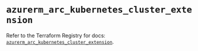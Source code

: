 # `azurerm_arc_kubernetes_cluster_extension`

Refer to the Terraform Registry for docs: [`azurerm_arc_kubernetes_cluster_extension`](https://registry.terraform.io/providers/hashicorp/azurerm/4.47.0/docs/resources/arc_kubernetes_cluster_extension).
